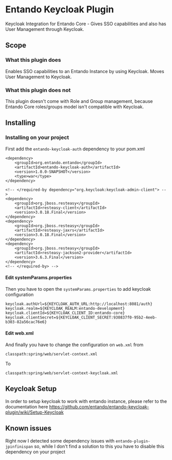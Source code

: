 # Entando Keycloak Plugin
Keycloak Integration for Entando Core - Gives SSO capabilities and also has User Management through Keycloak.

## Scope

### What this plugin does
Enables SSO capabilities to an Entando Instance by using Keycloak. Moves User Management to Keycloak.

### What this plugin does not
This plugin doesn't come with Role and Group management, because Entando Core roles/groups model isn't compatible with Keycloak.

## Installing

### Installing on your project
First add the `entando-keycloak-auth` dependency to your pom.xml

```
<dependency>
    <groupId>org.entando.entando</groupId>
    <artifactId>entando-keycloak-auth</artifactId>
    <version>1.0.0-SNAPSHOT</version>
    <type>war</type>
</dependency>

<!-- </required-by dependency="org.keycloak:keycloak-admin-client"> -->
<dependency>
    <groupId>org.jboss.resteasy</groupId>
    <artifactId>resteasy-client</artifactId>
    <version>3.0.18.Final</version>
</dependency>
<dependency>
    <groupId>org.jboss.resteasy</groupId>
    <artifactId>resteasy-jaxrs</artifactId>
    <version>3.0.18.Final</version>
</dependency>
<dependency>
    <groupId>org.jboss.resteasy</groupId>
    <artifactId>resteasy-jackson2-provider</artifactId>
    <version>3.6.3.Final</version>
</dependency>
<!-- </required-by> -->
```

#### Edit systemParams.properties

Then you have to open the `systemParams.properties` to add keycloak configuration

```
keycloak.authUrl=${KEYCLOAK_AUTH_URL:http://localhost:8081/auth}
keycloak.realm=${KEYCLOAK_REALM:entando-development}
keycloak.clientId=${KEYCLOAK_CLIENT_ID:entando-core}
keycloak.clientSecret=${KEYCLOAK_CLIENT_SECRET:930837f0-95b2-4eeb-b303-82a56cac76e6}
```

#### Edit web.xml

And finally you have to change the configuration on `web.xml` from
```
classpath:spring/web/servlet-context.xml
```

To 
```
classpath:spring/web/servlet-context-keycloak.xml
```

## Keycloak Setup
In order to setup keycloak to work with entando instance, please refer to the documentation here https://github.com/entando/entando-keycloak-plugin/wiki/Setup-Keycloak

## Known issues

Right now I detected some dependency issues with `entando-plugin-jpinfinispan` so, while I don't find a solution to this you have to disable this dependency on your project
